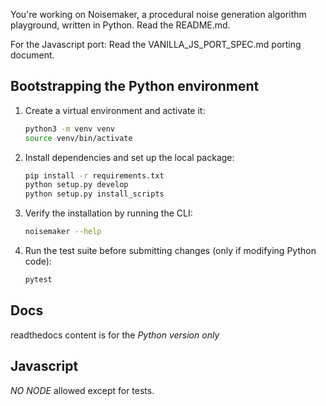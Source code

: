 You're working on Noisemaker, a procedural noise generation algorithm playground, written in Python. Read the README.md.

For the Javascript port: Read the VANILLA_JS_PORT_SPEC.md porting document.

## Bootstrapping the Python environment

1. Create a virtual environment and activate it:

   ```bash
   python3 -m venv venv
   source venv/bin/activate
   ```

2. Install dependencies and set up the local package:

   ```bash
   pip install -r requirements.txt
   python setup.py develop
   python setup.py install_scripts
   ```

3. Verify the installation by running the CLI:

   ```bash
   noisemaker --help
   ```

4. Run the test suite before submitting changes (only if modifying Python code):

   ```bash
   pytest
   ```

## Docs

readthedocs content is for the *Python version only*

## Javascript

*NO NODE* allowed except for tests.
